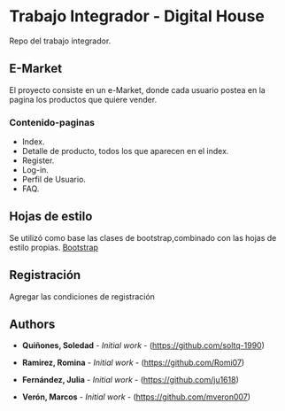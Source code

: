 # Trabajo Integrador - Digital House
Repo del trabajo integrador.

## E-Market

El proyecto consiste en un e-Market, donde cada usuario postea en la pagina los productos que quiere vender.

### Contenido-paginas

* Index.
* Detalle de producto, todos los que aparecen en el index.
* Register.
* Log-in.
* Perfil de Usuario.
* FAQ.

## Hojas de estilo

Se utilizó como base las clases de bootstrap,combinado con las hojas de estilo propias.
[Bootstrap](https://getbootstrap.com/) 

## Registración

Agregar las condiciones de registración


## Authors

* **Quiñones, Soledad** - *Initial work* - (https://github.com/soltq-1990)

* **Ramirez, Romina** - *Initial work* - (https://github.com/Romi07)

* **Fernández, Julia** - *Initial work* - (https://github.com/ju1618)

* **Verón, Marcos** - *Initial work* - (https://github.com/mveron007)
